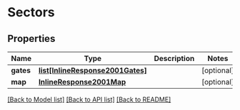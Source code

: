 # Sectors

## Properties
Name | Type | Description | Notes
------------ | ------------- | ------------- | -------------
**gates** | [**list[InlineResponse2001Gates]**](InlineResponse2001Gates.md) |  | [optional] 
**map** | [**InlineResponse2001Map**](InlineResponse2001Map.md) |  | [optional] 

[[Back to Model list]](../README.md#documentation-for-models) [[Back to API list]](../README.md#documentation-for-api-endpoints) [[Back to README]](../README.md)


